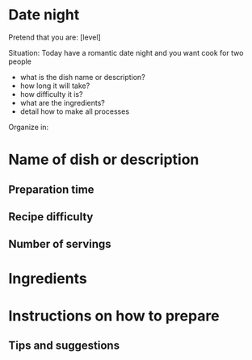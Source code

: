# Date night 
Pretend that you are: 
[level]

Situation:
Today have a romantic date night and you want cook for two people

- what is the dish name or description?
- how long it will take?
- how difficulty it is?
- what are the ingredients? 
- detail how to make all processes

Organize in: 
# Name of dish or description
## Preparation time
## Recipe difficulty
## Number of servings

# Ingredients
# Instructions on how to prepare

## Tips and suggestions